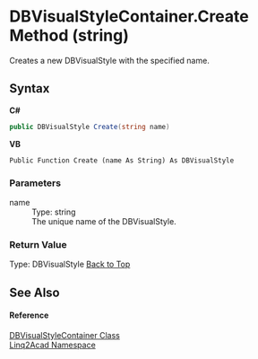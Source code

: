 # DBVisualStyleContainer.Create Method (string)
 

Creates a new DBVisualStyle with the specified name.

## Syntax

**C#**<br />
``` C#
public DBVisualStyle Create(string name)
```

**VB**<br />
``` VB
Public Function Create (name As String) As DBVisualStyle
```


### Parameters
<dl><dt>name</dt><dd>Type: string<br />The unique name of the DBVisualStyle.</dd></dl>

### Return Value
Type: DBVisualStyle
<a href="#DBVisualStyleContainerCreate-Method-string">Back to Top</a>

## See Also


#### Reference
<a href="T_Linq2Acad_DBVisualStyleContainer.md#DBVisualStyleContainer-Class">DBVisualStyleContainer Class</a><br /><a href="N_Linq2Acad.md#Linq2Acad-Namespace">Linq2Acad Namespace</a><br />
